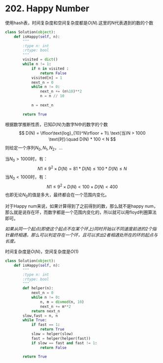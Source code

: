 # 202. Happy Number

使用hash表，时间复杂度和空间复杂度都是$O(N)$.这里的N代表遇到的数的个数

~~~python
class Solution(object):
    def isHappy(self, n):
        """
        :type n: int
        :rtype: bool
        """
        visited = dict()
        while n != 1:
            if n in visited :
                return False
            visited[n] = 1
            next_n = 0
            while n != 0:
                next_n += (n%10)**2
                n = n // 10
            
            n = next_n
        
        return True
~~~

根据数学推断性质，已知$D(N)$为数字N中的数字的个数
$$
D(N) = \lfloor\text{log}_{10}^N\rfloor + 1\\
\text{当}N > 1000 \text{时}:\quad D(N) * 100 < N
$$
则给定一个序列$N_0, N_1, N_2，\dots$

当$N_0 > 1000$时，有：
$$
N1 \leq 9^2\times D(N) = 81*D(N) \leq 100 * D(N) \leq N
$$
当$N_0 < 1000$时，有：
$$
N1 \leq 9^2 \times D(N) < 100 \times D(N) < 400
$$
也即无论$N_0$的值是多大，最终都会在一个范围内变化。

对于Happy num来说，如果计算得到了之前得到的数，那么就不是happy num，那么就是说存在环，而数字都是一个范围内变化的，所以就可以用floyd判圈算法即可。

*如果从同一个起点(即使这个起点不在某个环上)同时开始以不同速度前进的2个指针最终相遇，那么可以判定存在一个环，且可以求出2者相遇处所在的环的起点与长度。*

时间复杂度是$O(N)$，空间复杂度是$O(1)$

~~~python
class Solution(object):
    def isHappy(self, n):
        """
        :type n: int
        :rtype: bool
        """
        def helper(n):
            next_n = 0
            while n != 0:
                n, m = divmod(n, 10)
                next_n += m**2
            return next_n
        slow,fast = n, n
        while True:
            if fast == 1:
                return True
            slow = helper(slow)
            fast = helper(helper(fast))
            if slow == fast and fast != 1:
                return False
        
        return True
~~~

